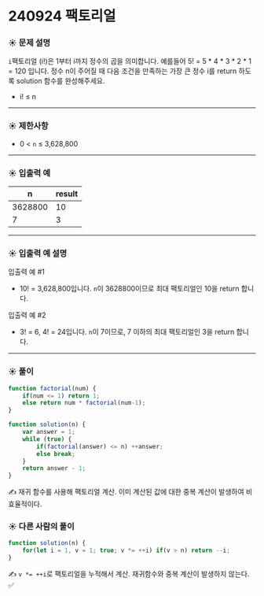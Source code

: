 # 240924 팩토리얼

### ☀️ 문제 설명

`i`팩토리얼 (i!)은 1부터 i까지 정수의 곱을 의미합니다. 예를들어 5! = 5 * 4 * 3 * 2 * 1 = 120 입니다. 정수 n이 주어질 때 다음 조건을 만족하는 가장 큰 정수 i를 return 하도록 solution 함수를 완성해주세요.

- i! ≤ n

---

### ☀️ **제한사항**

- 0 < `n` ≤ 3,628,800

---

### ☀️ **입출력 예**

| n | result |
| --- | --- |
| 3628800 | 10 |
| 7 | 3 |

---

### ☀️ **입출력 예 설명**

입출력 예 #1

- 10! = 3,628,800입니다. `n`이 3628800이므로 최대 팩토리얼인 10을 return 합니다.

입출력 예 #2

- 3! = 6, 4! = 24입니다. `n`이 7이므로, 7 이하의 최대 팩토리얼인 3을 return 합니다.

---

### ☀️ 풀이

```jsx
function factorial(num) {
    if(num <= 1) return 1;
    else return num * factorial(num-1);
}

function solution(n) {
    var answer = 1;
    while (true) {
        if(factorial(answer) <= n) ++answer;
        else break;
    }
    return answer - 1;
}
```

✍️ 재귀 함수를 사용해 팩토리얼 계산. 이미 계산된 값에 대한 중복 계산이 발생하여 비효율적이다.

### ☀️ 다른 사람의 풀이

```jsx
function solution(n) {
    for(let i = 1, v = 1; true; v *= ++i) if(v > n) return --i;
}
```

✍️ `v *= ++i`로 팩토리얼을 누적해서 계산. 재귀함수와 중복 계산이 발생하지 않는다. ✅